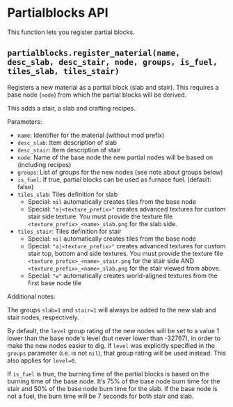 # Partialblocks API

This function lets you register partial blocks.

## `partialblocks.register_material(name, desc_slab, desc_stair, node, groups, is_fuel, tiles_slab, tiles_stair)`

Registers a new material as a partial block (slab and stair). This requires a base node (`node`) from which
the partial blocks will be derived.

This adds a stair, a slab and crafting recipes.

Parameters:

* `name`: Identifier for the material (without mod prefix)
* `desc_slab`: Item description of slab
* `desc_stair`: Item description of stair
* `node`: Name of the base node the new partial nodes will be based on (including recipes)
* `groups`: List of groups for the new nodes (see note about groups below)
* `is_fuel`: If true, partial blocks can be used as furnace fuel. (default: false)
* `tiles_slab`: Tiles definition for slab
    * Special: `nil` automatically creates tiles from the base node
    * Special: `"a|<texture_prefix>"` creates advanced textures for custom stair side texture.
               You must provide the texture file `<texture_prefix>_<name>_slab.png` for the slab side.
* `tiles_stair`: Tiles definition for stair
    * Special: `nil` automatically creates tiles from the base node
    * Special: `"a|<texture_prefix>"` creates advanced textures for custom stair top, bottom and side textures.
               You must provide the texture file `<texture_prefix>_<name>_stair.png` for the stair side AND
               `<texture_prefix>_<name>_slab.png` for the stair viewed from above.
    * Special: `"w"` automatically creates world-aligned textures
               from the first base node tile

Additional notes:

The groups `slab=1` and `stair=1` will always be added to the new slab and stair
nodes, respectively.

By default, the `level` group rating of the new nodes will be set to a value 1 lower than
the base node's level (but never lower than -32767), in order to make the new nodes easier to dig.
If `level` was explicitly specified in the `groups` parameter (i.e. is not `nil`),
that group rating will be used instead. This also applies for `level=0`.

If `is_fuel` is true, the burning time of the partial blocks is based on the burning
time of the base node. It’s 75% of the base node burn time for the stair and 50%
of the base node burn time for the slab.
If the base node is not a fuel, the burn time will be 7 seconds for both stair and slab.


